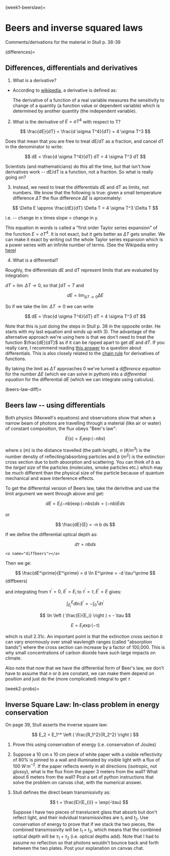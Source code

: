 (week1-beerslaw)=
# Beers and inverse squared laws

Comments/derivations for the material in  Stull p. 38-39

(differences)=

## Differences, differentials and derivatives

1. What is a derivative?

- According to
  [wikipedia](https://en.wikipedia.org/wiki/Derivative), a
  derivative is defined as:

  The derivative of a function of a real variable measures the
  sensitivity to change of a quantity (a function value or dependent
  variable) which is determined by another quantity (the independent
  variable).

2. What is the derivative of $E = \sigma T^4$ with respect to T?

$$
\frac{dE}{dT} = \frac{d \sigma T^4}{dT} = 4 \sigma T^3
$$

Does that mean that you are free to treat dE/dT as a fraction, and
cancel dT in the denominator to write:

$$
dE = \frac{d \sigma T^4}{dT} dT = 4 \sigma T^3 dT
$$

Scientists (and mathematicians) do this all the time, but that isn't how
derivatives work -- dE/dT is a function, not a fraction. So what is
really going on?

3. Instead, we need to treat the differentials dE and dT as limits, not
   numbers. We know that the following is true: given a small
   temperature difference $\Delta T$ the flux difference
   $\Delta E$ is aproximately:

$$
\Delta E \approx  \frac{dE}{dT} \Delta T =  4 \sigma T^3 \Delta T
$$

i.e. -- change in x times slope = change in y.

This equation in words is called a "first order Taylor series expansion"
of the function $E = \sigma T^4$. It is not exact, but it gets
better as $\Delta T$ gets smaller. We can make it exact by writing
out the whole Taylor series expansion which is a power series with an
infinite number of terms. (See the Wikipedia entry
[here](https://en.wikipedia.org/wiki/Taylor_series))

4. What is a differential?

Roughly, the differentials dE and dT represent limits that are evaluated
by integration:

$dT = \lim{\  \Delta T \to 0}$, so that
$\int dT = T$ and

$$
dE = \lim_{ \Delta T \to 0} \Delta E
$$

So if we take the $\lim{\  \Delta T \to 0}$ we can write

$$
dE = \frac{d \sigma T^4}{dT} dT = 4 \sigma T^3 dT
$$

Note that this is just doing the steps in Stull p. 38 in the opposite
order. He starts with my last equation and winds up with 3). The
advantage of the alternative approach we're using here is that we don't
need to treat the function $\frac{dE}{dT}$ as if it can be ripped
apart to get $dE$ and $dT$. If you really care, I recommend
reading [this
answer](http://math.stackexchange.com/questions/23902/what-is-the-practical-difference-between-a-differential-and-a-derivative)
to a question about differentials. This is also closely related to the
[chain rule](https://en.wikipedia.org/wiki/Chain_rule) for
derivatives of functions.

By taking the limit as $\Delta T$ approaches 0 we've turned a
*difference equation* for the number $\Delta E$ (which we can
solve in python) into a *differential equation* for the differential
$dE$ (which we can integrate using calculus).

(beers-law-diff)=

## Beers law -- using differentials

Both physics (Maxwell's equations) and observations show that when a
narrow beam of photons are travelling through a material (like air or
water) of constant composition, the flux obeys "Beer's law":

$$
E(s) = E_i \exp (-n b s)
$$

where $s\ (m)$ is the distance travelled (the path length),
$n\ (\#/m^3)$ is the number denstiy of reflecting/absorbing
particles and $b\ (m^2)$ is the extinction cross section due to
both absorption and scattering. You can think of $b$ as the
*target size* of the particles (molecules, smoke particles etc.) which
may be much different than the physical size of the particle because of
quantum mechanical and wave interference effects.

To get the differential version of Beers law, take the derivitive and
use the limit argument we went through above and get:

$$
dE = E_i (-nb) \exp(-nbs) ds =  (-nb) E ds
$$

or

$$
\frac{dE}{E} = -n b ds
$$

If we define the differential optical depth as:

$$
d\tau = n b ds
$$

```{raw} html
<a name="diffbeers"></a>
```

Then we ge:

$$
\frac{dE^\prime}{E^\prime} = d \ln E^\prime = -d \tau^\prime
$$ (diffbeers)

and integrating from $\tau^\prime=0,\ E^\prime=E_i$ to
$\tau^\prime = \tau,E^\prime = E$ gives:

$$
\int_{E_i}^E  d \ln E^\prime = -\int_0^\tau d\tau^\prime
$$

$$
\ln \left ( \frac{E}{E_i} \right ) = - \tau
$$

$$
E = E_i \exp (-\tau)
$$

which is stull 2.31c. An important point is that the extinction cross
section $b$ can vary enormously over small wavlength ranges
(called "absorption bands") where the cross section can increase by a
factor of 100,000. This is why small concentrations of carbon dioxide
have such large impacts on climate.

Also note that now that we have the differential form of Beer's law, we
don't have to assume that $n$ or $b$ are constant, we can
make them depend on position and just do the (more complicated) integral
to get $\tau$

(week2-probs)=

## Inverse Square Law: In-class problem in energy conservation

On page 39, Stull asserts the inverse square law:

$$
E_2 = E_1^* \left ( \frac{R_1^2}{R_2^2} \right )
$$

1. Prove this using conservation of energy (i.e. conservation of Joules)

2. Suppose a 10 cm x 10 cm piece of white paper with a visible
   reflectivity of 80% is pinned to a wall and illuminated by visible
   light with a flux of 100 $W\,m^{-2}$. If the paper reflects
   evenly in all directions (isotropic, not glossy), what is the flux
   from the paper 3 meters from the wall? What about 6 meters from the
   wall?  Post a set of python instructions that solve the problem on
   canvas chat, with the numerical answer.

3. Stull defines the direct beam transmissivity as:

   $$
   t = \frac{E}{E_{i}} = \exp(-\tau)
   $$

   Suppose I have two pieces of translucent glass that absorb but don't
   reflect light, and their indvidual transmissivities are $t_1$ and
   $t_2$. Use conservation of energy to prove that if we stack the
   two pieces, the combined transmissivity will be $t_1 \times t_2$,
   which means that the combined optical depth will be
   $\tau_1 + \tau_2$ (i.e. optical depths add). Note that I had to
   assume no reflection so that photons wouldn't bounce back and forth
   between the two plates.  Post your explanation on canvas chat.
